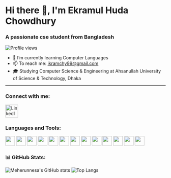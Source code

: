 # Hi there 👋, I'm Ekramul Huda Chowdhury

### A passionate cse student from Bangladesh

![Profile views](https://komarev.com/ghpvc/?username=ekramchy&label=Profile%20views&color=0e75b6&style=flat)

- 🌱 I’m currently learning Computer Languages
- 📫 To reach me: [ikramchy99@gmail.com](mailto:ikramchy99@gmail.com)
- 🎓 Studying Computer Science & Engineering at Ahsanullah University of Science & Technology, Dhaka
---
<h3>Connect with me:</h3>
<p>
   <a href="https://www.linkedin.com/in/ekramchy/" target="_blank">
    <img alt="LinkedIn" src="https://cdn.jsdelivr.net/gh/devicons/devicon/icons/linkedin/linkedin-original.svg" width="40" />
  </a>
</p>

<h3>Languages and Tools:</h3>
<p>
  <img src="https://cdn.jsdelivr.net/gh/devicons/devicon/icons/android/android-original.svg" width="30" />
  <img src="https://cdn.jsdelivr.net/gh/devicons/devicon/icons/c/c-original.svg" width="30" />
  <img src="https://cdn.jsdelivr.net/gh/devicons/devicon/icons/cplusplus/cplusplus-original.svg" width="30" />
  <img src="https://cdn.jsdelivr.net/gh/devicons/devicon/icons/csharp/csharp-original.svg" width="30" />
  <img src="https://cdn.jsdelivr.net/gh/devicons/devicon/icons/css3/css3-original.svg" width="30" />
  <img src="https://cdn.jsdelivr.net/gh/devicons/devicon/icons/firebase/firebase-plain.svg" width="30" />
  <img src="https://cdn.jsdelivr.net/gh/devicons/devicon/icons/html5/html5-original.svg" width="30" />
  <img src="https://cdn.jsdelivr.net/gh/devicons/devicon/icons/java/java-original.svg" width="30" />
  <img src="https://cdn.jsdelivr.net/gh/devicons/devicon/icons/javascript/javascript-original.svg" width="30" />
  <img src="https://cdn.jsdelivr.net/gh/devicons/devicon/icons/sqlserver/sqlserver-original.svg" width="30" />
  <img src="https://cdn.jsdelivr.net/gh/devicons/devicon/icons/mysql/mysql-original.svg" width="30" />
  <img src="https://cdn.jsdelivr.net/gh/devicons/devicon/icons/php/php-original.svg" width="30" />
  <img src="https://cdn.jsdelivr.net/gh/devicons/devicon/icons/python/python-original.svg" width="30" />
</p>

### 📊 GitHub Stats:
![Meherunnesa's GitHub stats](https://github-readme-stats.vercel.app/api?username=ekramchy&show_icons=true&theme=radical)
![Top Langs](https://github-readme-stats.vercel.app/api/top-langs/?username=ekramchy&layout=compact)
<!--
**ekramchy/ekramchy** is a ✨ _special_ ✨ repository because its `README.md` (this file) appears on your GitHub profile.

Here are some ideas to get you started:

- 🔭 I’m currently working on ...
- 🌱 I’m currently learning ...
- 👯 I’m looking to collaborate on ...
- 🤔 I’m looking for help with ...
- 💬 Ask me about ...
- 📫 How to reach me: ...
- 😄 Pronouns: ...
- ⚡ Fun fact: ...
-->
